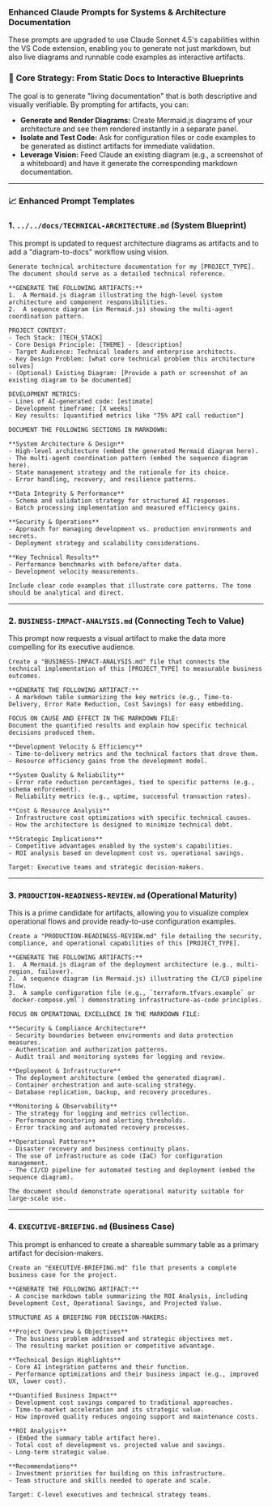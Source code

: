 ### **Enhanced Claude Prompts for Systems & Architecture Documentation**

These prompts are upgraded to use Claude Sonnet 4.5's capabilities within the VS Code extension, enabling you to generate not just markdown, but also live diagrams and runnable code examples as interactive artifacts.

### 🎯 **Core Strategy: From Static Docs to Interactive Blueprints**

The goal is to generate "living documentation" that is both descriptive and visually verifiable. By prompting for artifacts, you can:

  * **Generate and Render Diagrams:** Create Mermaid.js diagrams of your architecture and see them rendered instantly in a separate panel.
  * **Isolate and Test Code:** Ask for configuration files or code examples to be generated as distinct artifacts for immediate validation.
  * **Leverage Vision:** Feed Claude an existing diagram (e.g., a screenshot of a whiteboard) and have it generate the corresponding markdown documentation.

-----

### 📈 **Enhanced Prompt Templates**

### **1. `../../docs/TECHNICAL-ARCHITECTURE.md` (System Blueprint)**

This prompt is updated to request architecture diagrams as artifacts and to add a "diagram-to-docs" workflow using vision.

```
Generate technical architecture documentation for my [PROJECT_TYPE]. The document should serve as a detailed technical reference.

**GENERATE THE FOLLOWING ARTIFACTS:**
1.  A Mermaid.js diagram illustrating the high-level system architecture and component responsibilities.
2.  A sequence diagram (in Mermaid.js) showing the multi-agent coordination pattern.

PROJECT CONTEXT:
- Tech Stack: [TECH_STACK]
- Core Design Principle: [THEME] - [description]
- Target Audience: Technical leaders and enterprise architects.
- Key Design Problem: [what core technical problem this architecture solves]
- (Optional) Existing Diagram: [Provide a path or screenshot of an existing diagram to be documented]

DEVELOPMENT METRICS:
- Lines of AI-generated code: [estimate]
- Development timeframe: [X weeks]
- Key results: [quantified metrics like "75% API call reduction"]

DOCUMENT THE FOLLOWING SECTIONS IN MARKDOWN:

**System Architecture & Design**
- High-level architecture (embed the generated Mermaid diagram here).
- The multi-agent coordination pattern (embed the sequence diagram here).
- State management strategy and the rationale for its choice.
- Error handling, recovery, and resilience patterns.

**Data Integrity & Performance**
- Schema and validation strategy for structured AI responses.
- Batch processing implementation and measured efficiency gains.

**Security & Operations**
- Approach for managing development vs. production environments and secrets.
- Deployment strategy and scalability considerations.

**Key Technical Results**
- Performance benchmarks with before/after data.
- Development velocity measurements.

Include clear code examples that illustrate core patterns. The tone should be analytical and direct.
```

-----

### **2. `BUSINESS-IMPACT-ANALYSIS.md` (Connecting Tech to Value)**

This prompt now requests a visual artifact to make the data more compelling for its executive audience.

```
Create a "BUSINESS-IMPACT-ANALYSIS.md" file that connects the technical implementation of this [PROJECT_TYPE] to measurable business outcomes.

**GENERATE THE FOLLOWING ARTIFACT:**
- A markdown table summarizing the key metrics (e.g., Time-to-Delivery, Error Rate Reduction, Cost Savings) for easy embedding.

FOCUS ON CAUSE AND EFFECT IN THE MARKDOWN FILE:
Document the quantified results and explain how specific technical decisions produced them.

**Development Velocity & Efficiency**
- Time-to-delivery metrics and the technical factors that drove them.
- Resource efficiency gains from the development model.

**System Quality & Reliability**
- Error rate reduction percentages, tied to specific patterns (e.g., schema enforcement).
- Reliability metrics (e.g., uptime, successful transaction rates).

**Cost & Resource Analysis**
- Infrastructure cost optimizations with specific technical causes.
- How the architecture is designed to minimize technical debt.

**Strategic Implications**
- Competitive advantages enabled by the system's capabilities.
- ROI analysis based on development cost vs. operational savings.

Target: Executive teams and strategic decision-makers.
```

-----

### **3. `PRODUCTION-READINESS-REVIEW.md` (Operational Maturity)**

This is a prime candidate for artifacts, allowing you to visualize complex operational flows and provide ready-to-use configuration examples.

```
Create a "PRODUCTION-READINESS-REVIEW.md" file detailing the security, compliance, and operational capabilities of this [PROJECT_TYPE].

**GENERATE THE FOLLOWING ARTIFACTS:**
1.  A Mermaid.js diagram of the deployment architecture (e.g., multi-region, failover).
2.  A sequence diagram (in Mermaid.js) illustrating the CI/CD pipeline flow.
3.  A sample configuration file (e.g., `terraform.tfvars.example` or `docker-compose.yml`) demonstrating infrastructure-as-code principles.

FOCUS ON OPERATIONAL EXCELLENCE IN THE MARKDOWN FILE:

**Security & Compliance Architecture**
- Security boundaries between environments and data protection measures.
- Authentication and authorization patterns.
- Audit trail and monitoring systems for logging and review.

**Deployment & Infrastructure**
- The deployment architecture (embed the generated diagram).
- Container orchestration and auto-scaling strategy.
- Database replication, backup, and recovery procedures.

**Monitoring & Observability**
- The strategy for logging and metrics collection.
- Performance monitoring and alerting thresholds.
- Error tracking and automated recovery processes.

**Operational Patterns**
- Disaster recovery and business continuity plans.
- The use of infrastructure as code (IaC) for configuration management.
- The CI/CD pipeline for automated testing and deployment (embed the sequence diagram).

The document should demonstrate operational maturity suitable for large-scale use.
```

-----

### **4. `EXECUTIVE-BRIEFING.md` (Business Case)**

This prompt is enhanced to create a shareable summary table as a primary artifact for decision-makers.

```
Create an "EXECUTIVE-BRIEFING.md" file that presents a complete business case for the project.

**GENERATE THE FOLLOWING ARTIFACT:**
- A concise markdown table summarizing the ROI Analysis, including Development Cost, Operational Savings, and Projected Value.

STRUCTURE AS A BRIEFING FOR DECISION-MAKERS:

**Project Overview & Objectives**
- The business problem addressed and strategic objectives met.
- The resulting market position or competitive advantage.

**Technical Design Highlights**
- Core AI integration patterns and their function.
- Performance optimizations and their business impact (e.g., improved UX, lower cost).

**Quantified Business Impact**
- Development cost savings compared to traditional approaches.
- Time-to-market acceleration and its strategic value.
- How improved quality reduces ongoing support and maintenance costs.

**ROI Analysis**
- (Embed the summary table artifact here).
- Total cost of development vs. projected value and savings.
- Long-term strategic value.

**Recommendations**
- Investment priorities for building on this infrastructure.
- Team structure and skills needed to operate and scale.

Target: C-level executives and technical strategy teams.
```